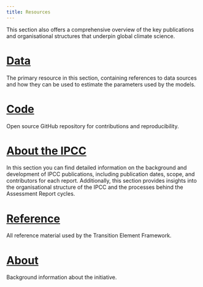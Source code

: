 ```yaml
---
title: Resources
---
```




This section also offers a comprehensive overview of the key publications and organisational structures that underpin global climate science. 

# [Data](/5-resources/1-data/index.md)
The primary resource in this section, containing references to data sources and how they can be used to estimate the parameters used by the models.

# [Code](/5-resources/2-code/index.md) 
Open source GitHub repository for contributions and reproducibility. 

# [About the IPCC](/5-resources/3-ipcc/index.md)
In this section you can find detailed information on the background and development of IPCC publications, including publication dates, scope, and contributors for each report. Additionally, this section provides insights into the organisational structure of the IPCC and the processes behind the Assessment Report cycles.

# [Reference](/5-resources/4-reference/index.md)
All reference material used by the Transition Element Framework.

# [About](/5-resources/5-about/index.md)
Background information about the initiative.





